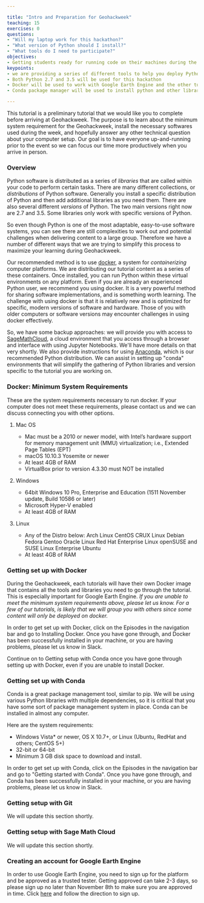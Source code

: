 ```yaml
---

title: "Intro and Preparation for Geohackweek"
teaching: 15
exercises: 0
questions:
- "Will my laptop work for this hackathon?"
- "What version of Python should I install?"
- "What tools do I need to participate?"
objectives:
- Getting students ready for running code on their machines during the geohackweek
keypoints:
- we are providing a series of different tools to help you deploy Python efficiently during the hackathon
- Both Python 2.7 and 3.5 will be used for this hackathon
- Docker will be used to work with Google Earth Engine and the other tutorials
- Conda package manager will be used to install python and other libraries

---
```


This tutorial is a preliminary tutorial that we would like you to complete before arriving at Geohackweek. The purpose is to learn about the minimum system requirement for the Geohackweek, install the necessary softwares used during the week, and hopefully answer any other technical question about your computer setup. Our goal is to have everyone up-and-running prior to the event so we can focus our time more productively when you arrive in person.

### Overview

Python software is distributed as a series of _libraries_ that are called within your code to perform certain tasks. There are many different collections, or _distributions_ of Python software. Generally you install a specific distribution of Python and then add additional libraries as you need them. There are also several different _versions_ of Python. The two main versions right now are 2.7 and 3.5. Some libraries only work with specific versions of Python.

So even though Python is one of the most adaptable, easy-to-use software systems, you can see there are still complexities to work out and potential challenges when delivering content to a large group. Therefore we have a number of different ways that we are trying to simplify this process to maximize your learning during Geohackweek.

Our recommended method is to use [docker](https://www.docker.com/), a system for _containerizing_ computer platforms. We are distributing our tutorial content as a series of these containers. Once installed, you can run Python within these virtual environments on any platform. Even if you are already an experienced Python user, we recommend you using docker. It is a very powerful method for sharing software implementations, and is something worth learning. The challenge with using docker is that it is relatively new and is optimized for specific, modern versions of software and hardware. Those of you with older computers or software versions may encounter challenges in using docker effectively. 

So, we have some backup approaches: we will provide you with access to [SageMathCloud](https://cloud.sagemath.com), a cloud environment that you access through a browser and interface with using Jupyter Notebooks. We'll have more details on that very shortly. We also provide instructions for using [Anaconda](https://www.continuum.io), which is our recommended Python distribution. We can assist in setting up "conda" environments that will simplify the gathering of Python libraries and version specific to the tutorial you are working on.

### Docker: Minimum System Requirements

These are the system requirements necessary to run docker. If your computer does not meet these requirements, please contact us and we can discuss connecting you with other options.

1. Mac OS
    - Mac must be a 2010 or newer model, with Intel’s hardware support for 
    memory management unit (MMU) virtualization; i.e., Extended Page Tables (EPT)
    - macOS 10.10.3 Yosemite or newer
    - At least 4GB of RAM
    - VirtualBox prior to version 4.3.30 must NOT be installed

2. Windows
    - 64bit Windows 10 Pro, Enterprise and Education (1511 November update, Build 10586 or later)
    - Microsoft Hyper-V enabled
    - At least 4GB of RAM

3. Linux
    - Any of the Distro below:
    Arch Linux
    CentOS
    CRUX Linux
    Debian
    Fedora
    Gentoo
    Oracle Linux
    Red Hat Enterprise Linux
    openSUSE and SUSE Linux Enterprise
    Ubuntu
    - At least 4GB of RAM
       
### Getting set up with Docker

During the Geohackweek, each tutorials will have their own Docker image that 
contains all the tools and libraries you need to go through the tutorial. 
This is especially important for Google Earth Engine. *If you are unable to meet the 
minimum system requirements above, please let us know. For a few of our tutorials, 
is likely that we will group you with others since some content will only be deployed on docker.*

In order to get set up with Docker, click on the Episodes in the navigation bar and go to 
Installing Docker. Once you have gone through, and Docker has been successfully installed
in your machine, or you are having problems, please let us know in Slack.

Continue on to Getting setup with Conda once you have gone through setting up with Docker,
even if you are unable to install Docker.

### Getting set up with Conda

Conda is a great package management tool, similar to pip. We will be using various
Python libraries with multiple dependencies, so it is critical that you have some sort of 
package management system in place. Conda can be installed in almost any computer.

Here are the system requirements:
- Windows Vista* or newer, OS X 10.7+, or Linux (Ubuntu, RedHat and others; CentOS 5+)
- 32-bit or 64-bit
- Minimum 3 GB disk space to download and install.

In order to get set up with Conda, click on the Episodes in the navigation bar and go to 
"Getting started with Conda". Once you have gone through, and Conda has been successfully installed
in your machine, or you are having problems, please let us know in Slack.

### Getting setup with Git

We will update this section shortly.

### Getting setup with Sage Math Cloud

We will update this section shortly.

### Creating an account for Google Earth Engine
In order to use Google Earth Engine, you need to sign up for the platform 
and be approved as a trusted tester. Getting approved can take 2-3 days, 
so please sign up no later than November 8th to make sure you are approved in time. 
Click [here](https://geohackweek.github.io/GEE-Python-API/00%20-%20GEE%20Access/) and follow the direction to sign up.



